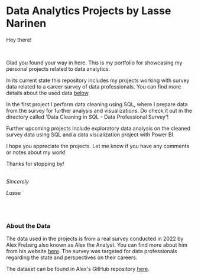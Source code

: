 # Data Analytics Projects by Lasse Narinen

Hey there!

<br/>

Glad you found your way in here. This is my portfolio for showcasing my personal projects related to data analytics.

In its current state this repository includes my projects working with survey data related to a career survey of data professionals. You can find more details about the used data [below](#dataset-info).

In the first project I perform data cleaning using SQL, where I prepare data from the survey for further analysis and visualizations. Do check it out in the directory called 'Data Cleaning in SQL - Data Professional Survey'!

Further upcoming projects include exploratory data analysis on the cleaned survey data using SQL and a data visualization project with Power BI.

I hope you appreciate the projects. Let me know if you have any comments or notes about my work!

Thanks for stopping by!
<br/>
<br/>

_Sincerely_

_Lasse_

<br/>
<br/>

<a name="dataset-info"></a>
### About the Data

The data used in the projects is from a real survey conducted in 2022 by Alex Freberg also known as Alex the Analyst. You can find more about him from his website [here](https://www.alextheanalyst.com/about). The survey was targeted for data professionals regarding the state and perspectives on their careers.

The dataset can be found in Alex's GitHub repository [here](https://github.com/AlexTheAnalyst/Power-BI/blob/main/Power%20BI%20-%20Final%20Project.xlsx).
